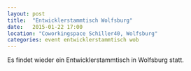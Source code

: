 ```yaml
---
layout: post
title:  "Entwicklerstammtisch Wolfsburg"
date:   2015-01-22 17:00
location: "Coworkingspace Schiller40, Wolfsburg"
categories: event entwicklerstammtisch wob
---
```


Es findet wieder ein Entwicklerstammtisch in Wolfsburg statt.